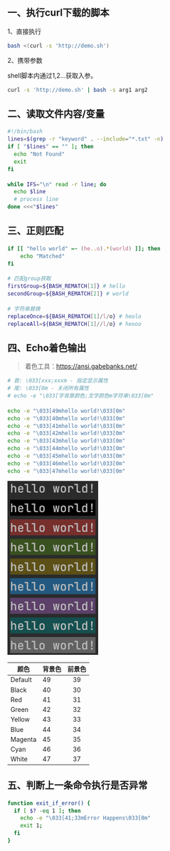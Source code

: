 ## 一、执行curl下载的脚本

1、直接执行

```bash
bash <(curl -s 'http://demo.sh')
```

2、携带参数

shell脚本内通过$1,$2...获取入参。

```bash
curl -s 'http://demo.sh' | bash -s arg1 arg2
```

## 二、读取文件内容/变量

```bash
#!/bin/bash
lines=$(grep -r "keyword" . --include="*.txt" -n)
if [ "$lines" == "" ]; then
  echo "Not Found"
  exit
fi

while IFS="\n" read -r line; do
  echo $line
  # process line
done <<<"$lines"
```

## 三、正则匹配

```bash
if [[ "hello world" =~ (he..o).*(world) ]]; then
    echo "Matched"
fi

# 匹配group获取
firstGroup=${BASH_REMATCH[1]} # hello
secondGroup=${BASH_REMATCH[2]} # world

# 字符串替换
replaceOnce=${BASH_REMATCH[1]/l/o} # heolo
replaceAll=${BASH_REMATCH[1]//l/o} # heooo
```

## 四、Echo着色输出

> 着色工具：https://ansi.gabebanks.net/

```bash
# 首: \033[xxx;xxxm - 指定显示属性 
# 尾: \033[0m - 关闭所有属性
# echo -e "\033[字背景颜色;文字颜色m字符串\033[0m"

echo -e "\033[49mhello world!\033[0m"
echo -e "\033[40mhello world!\033[0m"
echo -e "\033[41mhello world!\033[0m"
echo -e "\033[42mhello world!\033[0m"
echo -e "\033[43mhello world!\033[0m"
echo -e "\033[44mhello world!\033[0m"
echo -e "\033[45mhello world!\033[0m"
echo -e "\033[46mhello world!\033[0m"
echo -e "\033[47mhello world!\033[0m"
```

<img src="pic/2022-11-02-21-44-15-image.png" title="" alt="" data-align="center">

| 颜色      | 背景色 | 前景色 |
| ------- | --- |:---:|
| Default | 49  | 39  |
| Black   | 40  | 30  |
| Red     | 41  | 31  |
| Green   | 42  | 32  |
| Yellow  | 43  | 33  |
| Blue    | 44  | 34  |
| Magenta | 45  | 35  |
| Cyan    | 46  | 36  |
| White   | 47  | 37  |

## 五、判断上一条命令执行是否异常

```bash
function exit_if_error() {
  if [ $? -eq 1 ]; then
    echo -e "\033[41;33mError Happens\033[0m"
    exit 1;
  fi
}
```
